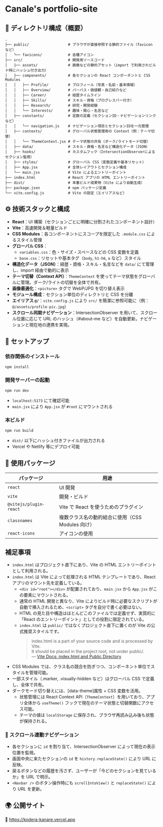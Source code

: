 # Canale's portfolio-site

## 📁 ディレクトリ構成（概要）

```
.
├── public/                  # ブラウザが直接参照する静的ファイル（favicon など）
│   └── favicons/            # 各種アイコン
├── src/                     # 開発用ソースコード
│   ├── assets/              # 画像などの静的アセット（import で利用されビルド時にハッシュ付き出力）
│   ├── components/          # 各セクションの React コンポーネントと CSS Modules
│   │   ├── Profile/         # プロフィール（写真・名前・基本情報）
│   │   ├── Overview/        # パーパス・価値観・自己紹介など
│   │   ├── Career/          # 経歴タイムライン
│   │   ├── Skills/          # スキル・資格（プログレスバー付き）
│   │   ├── Research/        # 研究・開発経験
│   │   └── Interests/       # 趣味・関心・名言など
│   ├── constants/           # 定数の定義（セクションID・ナビゲーションリンクなど）
│   │   └── navigation.js    # ナビゲーション項目とセクションIDを一元管理
│   ├── contexts/            # グローバル状態管理用の Context（例：テーマ切替）
│   │   └── ThemeContext.jsx # テーマ状態の共有（ダーク/ライトモード切替）
│   ├── data/                # スキル・資格・名言など構造化データ（JSON）
│   ├── hooks/               # カスタムフック（IntersectionObserverによるセクション監視）
│   ├── styles/              # グローバル CSS（変数定義や基本リセット）
│   ├── App.jsx              # 全体レイアウトとセクション構成
│   └── main.jsx             # Vite によるエントリーポイント
├── index.html               # React アプリの HTML エントリーポイント
├── dist/                    # 本番ビルド成果物（Vite により自動生成）
├── package.json             # npm パッケージ定義
└── vite.config.js           # Vite の設定（エイリアスなど）
```

## ⚙️ 技術スタックと構成

- **React**：UI 構築（セクションごとに明確に分割されたコンポーネント設計）
- **Vite**：高速開発＆軽量ビルド
- **CSS Modules**：各コンポーネントにスコープを限定した `.module.css` によるスタイル管理
- **グローバル CSS**：
  - `variables.css`：色・サイズ・スペースなどの CSS 変数を定義
  - `base.css`：リセットや基本タグ（`body`, `h1-h6`, `a` など）スタイル
- **構造化データ（JSON）**：経歴・資格・スキル・名言などを `data/` にて管理し、import 経由で動的に表示
- **テーマ切替（Context API）**：`ThemeContext` を使ってテーマ状態をグローバルに管理。ダーク/ライトの切替を全体で共有。
- **画像最適化**：`<picture>` タグで WebP/JPG を切り替え表示
- **モジュール構成**：セクション単位のディレクトリと CSS を分離
- **エイリアス `@/`**：`vite.config.js` により `src/` を簡潔に参照可能に（例：`@/assets/profile-pic.jpg`）
- **スクロール同期ナビゲーション**：IntersectionObserver を用いて、スクロール位置に応じて URL のハッシュ（#about-me など）を自動更新。ナビゲーションと現在地の連携を実現。

## 🚀 セットアップ

### 依存関係のインストール

```bash
npm install
```

### 開発サーバーの起動

```bash
npm run dev
```

- `localhost:5173` にて確認可能
- `main.jsx` により `App.jsx` が `#root` にマウントされる

### 本ビルド

```bash
npm run build
```

- `dist/` 以下にハッシュ付きファイルが出力される
- Vercel や Netlify 等にデプロイ可能

## 🧾 使用パッケージ

| パッケージ             | 用途                                             |
| ---------------------- | ------------------------------------------------ |
| `react`                | UI 開発                                          |
| `vite`                 | 開発・ビルド                                     |
| `@vitejs/plugin-react` | Vite で React を使うためのプラグイン             |
| `classnames`           | 複数クラス名の動的結合に使用（CSS Modules 向け） |
| `react-icons`          | アイコンの使用                                   |

## 補足事項

- `index.html` はプロジェクト直下にあり、Vite の HTML エントリーポイントとして利用される。
- `index.html` は Vite によって処理される HTML テンプレートであり、React アプリのマウント先を定義している。
  - `<div id="root"></div>` が配置されており、`main.jsx` から `App.jsx` がこの要素にマウントされる。
  - 通常の HTML 開発と異なり、Vite によりビルド時に必要なスクリプトが自動で挿入されるため、`<script>` タグを自分で書く必要はない。
  - HTML の見た目や構造はほとんどこのファイルでは定義せず、実質的に「React のエントリーポイント」としての役割に限定されている。
  - `index.html` は `public/` ではなくプロジェクト直下に置くのが Vite の公式推奨スタイルです。
    > index.html is a part of your source code and is processed by Vite. \
    > It should be placed in the project root, not under public/.\
    > — [Vite Docs: index.html and Public Directory](https://vite.dev/guide/#index-html-and-project-root)
- CSS Modules では、クラス名の競合を防ぎつつ、コンポーネント単位でスタイルを管理可能。
- 一部スタイル（.marker, .visually-hidden など）はグローバル CSS で定義し、全体で共有。
- ダークモード切り替えには、[data-theme]属性 + CSS 変数を活用。
  - 状態管理には React Context API（`ThemeContext`）を用いており、アプリ全体から `useTheme()` フックで現在のテーマ状態と切替関数にアクセス可能。
  - テーマの値は `localStorage` に保存され、ブラウザ再読み込み後も状態が保持される。

### 🧭 スクロール連動ナビゲーション

- 各セクションに `id` を割り当て、IntersectionObserver によって現在の表示位置を監視。
- 画面中央に来たセクションの `id` を `history.replaceState()` により URL に反映。
- 戻るボタンなどの履歴を汚さず、ユーザーが「今どのセクションを見ているか」を URL で明示。
- `<Navbar />` のボタン操作時にも `scrollIntoView()` と `replaceState()` により URL を更新。

## 🌍 公開サイト

🔗 https://kodera-kanare.vercel.app
